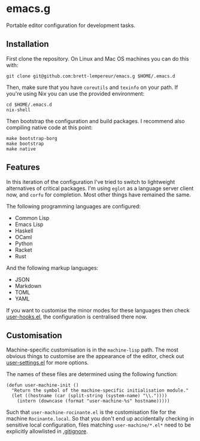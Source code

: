 # emacs.g

Portable editor configuration for development tasks.

## Installation

First clone the repository.  On Linux and Mac OS machines you can do this
with:

``` shell
git clone git@github.com:brett-lempereur/emacs.g $HOME/.emacs.d
```

Then, make sure that you have `coreutils` and `texinfo` on your path.  If
you're using Nix you can use the provided environment:

``` shell
cd $HOME/.emacs.d
nix-shell
```

Then bootstrap the configuration and build packages.  I recommend also
compiling native code at this point:

``` shell
make bootstrap-borg
make bootstrap
make native
```

## Features

In this iteration of the configuration I've tried to switch to lightweight
alternatives of critical packages.  I'm using `eglot` as a language server
client now, and `corfu` for completion.  Most other things have remained
the same.

The following programming languages are configured:

* Common Lisp
* Emacs Lisp
* Haskell
* OCaml
* Python
* Racket
* Rust

And the following markup languages:

* JSON
* Markdown
* TOML
* YAML

If you want to customise the minor modes for these languages then check
[user-hooks.el](user-lisp/user-hooks.el), the configuration is centralised
there now.

## Customisation

Machine-specific customisation is in the `machine-lisp` path.  The most
obvious things to customise are the appearance of the editor, check out
[user-settings.el](user-lisp/user-settings.el) for more options.

The names of these files are determined using the following function:

``` emacs-lisp
(defun user-machine-init ()
  "Return the symbol of the machine-specific initialisation module."
  (let ((hostname (car (split-string (system-name) "\\."))))
    (intern (downcase (format "user-machine-%s" hostname)))))
```

Such that `user-machine-rocinante.el` is the customisation file for the
machine `Rocinante.local`.  So that you don't end up accidentally checking
in sensitive local configuration, files matching `user-machine/*.el*` need
to be explicitly allowlisted in [.gitignore](.gitignore).
